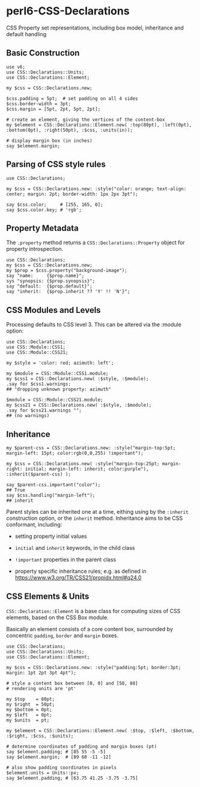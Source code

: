 # perl6-CSS-Declarations
CSS Property set representations, including box model, inheritance and default handling

## Basic Construction
```
use v6;
use CSS::Declarations::Units;
use CSS::Declarations::Element;

my $css = CSS::Declarations.new;

$css.padding = 5pt;  # set padding on all 4 sides
$css.border-width = 3pt;
$css.margin = [5pt, 2pt, 5pt, 2pt];

# create an element, giving the vertices of the content-box
my $element = CSS::Declarations::Element.new( :top(80pt), :left(0pt), :bottom(0pt), :right(50pt), :$css, :units(in));

# display margin box (in inches)
say $element.margin;
```

## Parsing of CSS style rules 

```
use CSS::Declarations;

my $css = CSS::Declarations.new: :style("color: orange; text-align: center; margin: 2pt; border-width: 1px 2px 3pt");

say $css.color;     # [255, 165, 0];
say $css.color.key; # 'rgb';
```

## Property Metadata

The `.property` method returns a `CSS::Declarations::Property` object for property introspection.
```
use CSS::Declarations;
my $css = CSS::Declarations.new;
my $prop = $css.property("background-image");
say "name:     {$prop.name}";
sys "synopsis: {$prop.synopsis}";
say "default:  {$prop.default}";
say "inherit:  {$prop.inherit ?? 'Y' !! 'N'}";
```

## CSS Modules and Levels

Processing defaults to CSS level 3. This can be altered via the :module option:

```
use CSS::Declarations;
use CSS::Module::CSS1;
use CSS::Module::CSS21;

my $style = 'color: red; azimuth: left';

my $module = CSS::Module::CSS1.module;
my $css1 = CSS::Declarations.new( :$style, :$module);
.say for $css1.warnings;
## "dropping unknown property: azimuth"

$module = CSS::Module::CSS21.module;
my $css21 = CSS::Declarations.new( :$style, :$module);
.say for $css21.warnings "";
## (no warnings)
```

## Inheritance

```
my $parent-css = CSS::Declarations.new: :style("margin-top:5pt; margin-left: 15pt; color:rgb(0,0,255) !important");

my $css = CSS::Declarations.new( :style("margin-top:25pt; margin-right: initial; margin-left: inherit; color:purple"), :inherit($parent-css) );

say $parent-css.important("color");
## True
say $css.handling("margin-left");
## inherit
```

Parent styles can be inherited one at a time, eithing using by the `:inherit` construction option, or the `inherit` method. Inheritance aims to be CSS conformant, including:

- setting property initial values

- `initial` and `inherit` keywords, in the child class

- `!important` properties in the parent class

- property specific inheritance rules; e.g. as defined in https://www.w3.org/TR/CSS21/propidx.html#q24.0

## CSS Elements & Units

`CSS::Declaration::Element` is a base class for computing sizes of CSS elements, based on the CSS Box module.

Basically an element consists of a core content box, surrounded by
concentric `padding`, `border` and `margin` boxes.

```
use CSS::Declarations;
use CSS::Declarations::Units;
use CSS::Declarations::Element;

my $css = CSS::Declarations.new: :style("padding:5pt; border:3pt; margin: 1pt 2pt 3pt 4pt");

# style a content box between [0, 0] and [50, 80]
# rendering units are 'pt'

my $top    = 80pt;
my $right  = 50pt;
my $bottom = 0pt;
my $left   = 0pt;
my $units  = pt;

my $element = CSS::Declarations::Element.new( :$top, :$left, :$bottom, :$right, :$css, :$units);

# determine coordinates of padding and margin boxes (pt)
say $element.padding; # [85 55 -5 -5]
say $element.margin;  # [89 60 -11 -12]

# also show padding coordinates in pixels
$element.units = Units::px;
say $element.padding; # [63.75 41.25 -3.75 -3.75]
```



